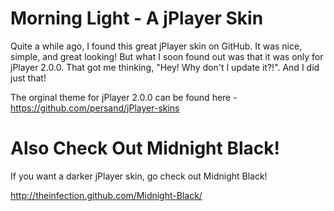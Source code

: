Morning Light - A jPlayer Skin
=========
Quite a while ago, I found this great jPlayer skin on GitHub. It was nice, simple, and great looking! But what I soon found out was that it was only for jPlayer 2.0.0. That got me thinking, "Hey! Why don't I update it?!". And I did just that!

The orginal theme for jPlayer 2.0.0 can be found here - https://github.com/persand/jPlayer-skins

Also Check Out Midnight Black!
=========
If you want a darker jPlayer skin, go check out Midnight Black!

http://theinfection.github.com/Midnight-Black/